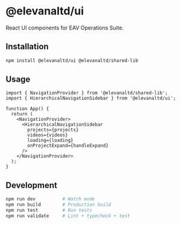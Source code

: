 # @elevanaltd/ui

React UI components for EAV Operations Suite.

## Installation

```bash
npm install @elevanaltd/ui @elevanaltd/shared-lib
```

## Usage

```tsx
import { NavigationProvider } from '@elevanaltd/shared-lib';
import { HierarchicalNavigationSidebar } from '@elevanaltd/ui';

function App() {
  return (
    <NavigationProvider>
      <HierarchicalNavigationSidebar
        projects={projects}
        videos={videos}
        loading={loading}
        onProjectExpand={handleExpand}
      />
    </NavigationProvider>
  );
}
```

## Development

```bash
npm run dev          # Watch mode
npm run build        # Production build
npm run test         # Run tests
npm run validate     # Lint + typecheck + test
```
